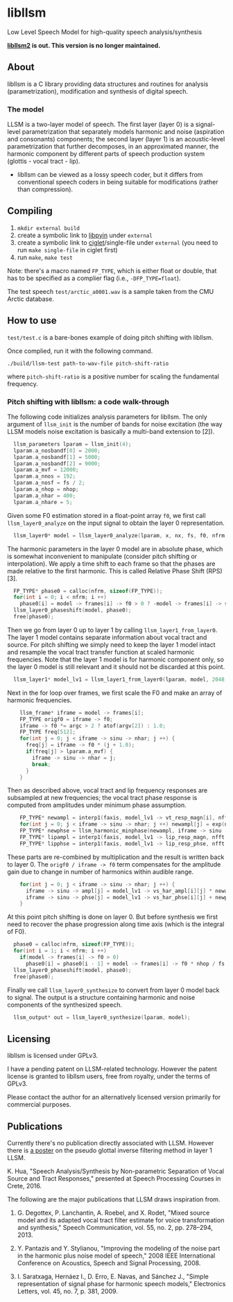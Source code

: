 libllsm
===

Low Level Speech Model for high-quality speech analysis/synthesis

**[libllsm2](https://github.com/Sleepwalking/libllsm2) is out. This version is no longer maintained.**

About
---

libllsm is a C library providing data structures and routines for analysis (parametrization), modification and synthesis of digital speech.

### The model

LLSM is a two-layer model of speech. The first layer (layer 0) is a signal-level parametrization that separately models harmonic and noise (aspiration and consonants) components; the second layer (layer 1) is an acoustic-level parametrization that further decomposes, in an approximated manner, the harmonic component by different parts of speech production system (glottis - vocal tract - lip).

* libllsm can be viewed as a lossy speech coder, but it differs from conventional speech coders in being suitable for modifications (rather than compression).

Compiling
---

1. `mkdir external build`
2. create a symbolic link to [libpyin](https://github.com/Sleepwalking/libpyin) under `external`
3. create a symbolic link to [ciglet](https://github.com/Sleepwalking/ciglet)/single-file under `external` (you need to run `make single-file` in ciglet first)
4. run `make`, `make test`

Note: there's a macro named `FP_TYPE`, which is either float or double, that has to be specified as a complier flag (i.e., `-DFP_TYPE=float`).

The test speech `test/arctic_a0001.wav` is a sample taken from the CMU Arctic database.

How to use
---

`test/test.c` is a bare-bones example of doing pitch shifting with libllsm.

Once complied, run it with the following command.

`./build/llsm-test path-to-wav-file pitch-shift-ratio`

where `pitch-shift-ratio` is a positive number for scaling the fundamental frequency.

### Pitch shifting with libllsm: a code walk-through

The following code initializes analysis parameters for libllsm. The only argument of `llsm_init` is the number of bands for noise excitation (the way LLSM models noise excitation is basically a multi-band extension to [2]).
```c
  llsm_parameters lparam = llsm_init(4);
  lparam.a_nosbandf[0] = 2000;
  lparam.a_nosbandf[1] = 5000;
  lparam.a_nosbandf[2] = 9000;
  lparam.a_mvf = 12000;
  lparam.a_nnos = 192;
  lparam.a_nosf = fs / 2;
  lparam.a_nhop = nhop;
  lparam.a_nhar = 400;
  lparam.a_nhare = 5;
```

Given some F0 estimation stored in a float-point array `f0`, we first call `llsm_layer0_analyze` on the input signal to obtain the layer 0 representation.
```c
  llsm_layer0* model = llsm_layer0_analyze(lparam, x, nx, fs, f0, nfrm, NULL);
```

The harmonic parameters in the layer 0 model are in absolute phase, which is somewhat inconvenient to manipulate (consider pitch shifting or interpolation). We apply a time shift to each frame so that the phases are made relative to the first harmonic. This is called Relative Phase Shift (RPS) [3].
```c
  FP_TYPE* phase0 = calloc(nfrm, sizeof(FP_TYPE));
  for(int i = 0; i < nfrm; i ++)
    phase0[i] = model -> frames[i] -> f0 > 0 ? -model -> frames[i] -> sinu -> phse[0] : 0;
  llsm_layer0_phaseshift(model, phase0);
  free(phase0);
```

Then we go from layer 0 up to layer 1 by calling `llsm_layer1_from_layer0`. The layer 1 model contains separate information about vocal tract and source. For pitch shifting we simply need to keep the layer 1 model intact and resample the vocal tract transfer function at scaled harmonic frequencies. Note that the layer 1 model is for harmonic component only, so the layer 0 model is still relevant and it should not be discarded at this point.
```c
  llsm_layer1* model_lv1 = llsm_layer1_from_layer0(lparam, model, 2048, fs);
```

Next in the for loop over frames, we first scale the F0 and make an array of harmonic frequencies.
```c
    llsm_frame* iframe = model -> frames[i];
    FP_TYPE origf0 = iframe -> f0;
    iframe -> f0 *= argc > 2 ? atof(argv[2]) : 1.0;
    FP_TYPE freq[512];
    for(int j = 0; j < iframe -> sinu -> nhar; j ++) {
      freq[j] = iframe -> f0 * (j + 1.0);
      if(freq[j] > lparam.a_mvf) {
        iframe -> sinu -> nhar = j;
        break;
      }
    }
```

Then as described above, vocal tract and lip frequency responses are subsampled at new frequencies; the vocal tract phase response is computed from amplitudes under minimum phase assumption.
```c
    FP_TYPE* newampl = interp1(faxis, model_lv1 -> vt_resp_magn[i], nfft / 2 + 1, freq, iframe -> sinu -> nhar);
    for(int j = 0; j < iframe -> sinu -> nhar; j ++) newampl[j] = exp(newampl[j]);
    FP_TYPE* newphse = llsm_harmonic_minphase(newampl, iframe -> sinu -> nhar);
    FP_TYPE* lipampl = interp1(faxis, model_lv1 -> lip_resp_magn, nfft / 2 + 1, freq, iframe -> sinu -> nhar);
    FP_TYPE* lipphse = interp1(faxis, model_lv1 -> lip_resp_phse, nfft / 2 + 1, freq, iframe -> sinu -> nhar);
```

These parts are re-combined by multiplication and the result is written back to layer 0. The `origf0 / iframe -> f0` term compensates for the amplitude gain due to change in number of harmonics within audible range.
```c
    for(int j = 0; j < iframe -> sinu -> nhar; j ++) {
      iframe -> sinu -> ampl[j] = model_lv1 -> vs_har_ampl[i][j] * newampl[j] * lipampl[j] * origf0 / iframe -> f0;
      iframe -> sinu -> phse[j] = model_lv1 -> vs_har_phse[i][j] + newphse[j] + lipphse[j];
    }
```

At this point pitch shifting is done on layer 0. But before synthesis we first need to recover the phase progression along time axis (which is the integral of F0).
```c
  phase0 = calloc(nfrm, sizeof(FP_TYPE));
  for(int i = 1; i < nfrm; i ++)
    if(model -> frames[i] -> f0 > 0)
      phase0[i] = phase0[i - 1] + model -> frames[i] -> f0 * nhop / fs * 2 * M_PI;
  llsm_layer0_phaseshift(model, phase0);
  free(phase0);
```

Finally we call `llsm_layer0_synthesize` to convert from layer 0 model back to signal. The output is a structure containing harmonic and noise components of the synthesized speech.
```c
  llsm_output* out = llsm_layer0_synthesize(lparam, model);
```

Licensing
---

libllsm is licensed under GPLv3.

I have a pending patent on LLSM-related technology. However the patent license is granted to libllsm users, free from royalty, under the terms of GPLv3.

Please contact the author for an alternatively licensed version primarily for commercial purposes.

Publications
---

Currently there's no publication directly associated with LLSM. However there is [a poster](http://khua5.web.engr.illinois.edu/writings/hua-spcc-poster.pdf) on the pseudo glottal inverse filtering method in layer 1 LLSM.

K. Hua, "Speech Analysis/Synthesis by Non-parametric Separation of Vocal Source and Tract Responses," presented at Speech Processing Courses in Crete, 2016.

The following are the major publications that LLSM draws inspiration from.

1. G. Degottex, P. Lanchantin, A. Roebel, and X. Rodet, "Mixed source model and its adapted vocal tract filter estimate for voice transformation and synthesis," Speech Communication, vol. 55, no. 2, pp. 278–294, 2013.

2. Y. Pantazis and Y. Stylianou, "Improving the modeling of the noise part in the harmonic plus noise model of speech," 2008 IEEE International Conference on Acoustics, Speech and Signal Processing, 2008.

3. I. Saratxaga, Hernáez I., D. Erro, E. Navas, and Sánchez J., "Simple representation of signal phase for harmonic speech models," Electronics Letters, vol. 45, no. 7, p. 381, 2009.
